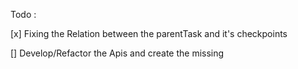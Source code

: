 Todo : 

[x] Fixing the Relation between the parentTask and it's checkpoints 

[] Develop/Refactor the Apis and create the missing
